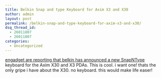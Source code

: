 ```yaml
---
title: Belkin Snap and type Keyboard for Axim X3 and X30
author: admin
layout: post
permalink: /belkin-snap-and-type-keyboard-for-axim-x3-and-x30/
dsq_thread_id:
  - 26011807
  - 26011807
categories:
  - Uncategorized
---
```

[engadget are reporting that belkin has announced a new SnapNType][1] keyboard for the Axim X30 and X3 PDAs. This is cool. i want one! thats the only gripe i have about the X30. no keyboard. this would make life easer!

 [1]: http://www.engadget.com/entry/1234000157024522/